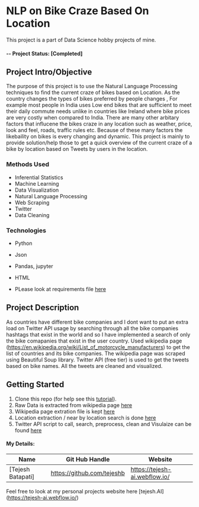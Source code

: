 # NLP on Bike Craze Based On Location
This project is a part of Data Science hobby projects of mine.

#### -- Project Status: [Completed]

## Project Intro/Objective
The purpose of this project is to use the Natural Language Processing techniques to find the current craze of bikes based on Location. As the country changes the types of bikes preferred by people changes , For example most people in India uses Low end bikes that are sufficient to meet their daily commute needs unlike in countries like Ireland where bike prices are very costly when compared to India. There are many other arbitary factors that influcene the bikes craze in any location such as weather, price, look and feel, roads, traffic rules etc. Because of these many factors the likebaility on bikes is every changing and dynamic. This project is mainly to provide solution/help those to get a quick overview of the current craze of a bike by location based on Tweets by users in the location.


### Methods Used
* Inferential Statistics
* Machine Learning
* Data Visualization
* Natural Language Processing
* Web Scraping
* Twitter
* Data Cleaning


### Technologies
* Python
* Json
* Pandas, jupyter
* HTML

* PLease look at requirements file [here](https://github.com/tejeshb/Near_RealTime_NLP_On_Bike_Craze_By_Location/blob/master/requirements.txt)


## Project Description
As countries have different bike companies and I dont want to put an extra load on Twitter API usage by searching through all the bike companies hashtags that exist in the world and so I have implemented a search of only the bike comapanies that exist in the user country. Used wikipedia page (https://en.wikipedia.org/wiki/List_of_motorcycle_manufacturers) to get the list of countries and its bike companies. The wikipedia page was scraped using Beautiful Soup library. 
Twitter API (free tier) is used to get the tweets based on bike names. All the tweets are cleaned and visualized.



## Getting Started

1. Clone this repo (for help see this [tutorial](https://help.github.com/articles/cloning-a-repository/)).
2. Raw Data is extracted from wikipedia page [here]( https://en.wikipedia.org/wiki/List_of_motorcycle_manufacturers)
3. Wikipedia page extration file is kept [here](https://github.com/tejeshb/Near_RealTime_NLP_On_Bike_Craze_By_Location/blob/master/wiki.py)
4. Location extraction / near by location search is done [here](https://github.com/tejeshb/Near_RealTime_NLP_On_Bike_Craze_By_Location/blob/master/loc.py)
5. Twitter API script to call, search, preprocess, clean and Visulaize can be found [here](https://github.com/tejeshb/Near_RealTime_NLP_On_Bike_Craze_By_Location/blob/master/twitter.py)



#### My Details:

|Name     |  Git Hub Handle   | Website  |
|---------|-----------------|--------------|
|[Tejesh Batapati]| https://github.com/tejeshb   | https://tejesh-ai.webflow.io/|

Feel free to look at my personal projects website here [tejesh.AI] (https://tejesh-ai.webflow.io/)

